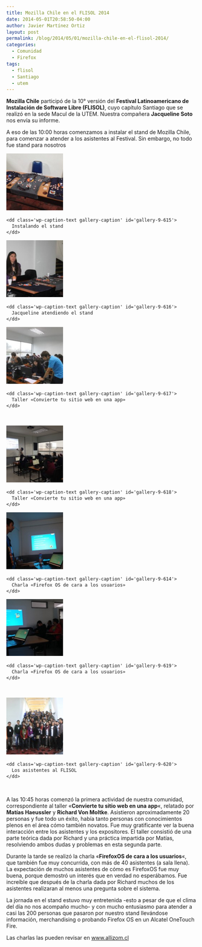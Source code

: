 ```yaml
---
title: Mozilla Chile en el FLISOL 2014
date: 2014-05-01T20:58:50-04:00
author: Javier Martínez Ortiz
layout: post
permalink: /blog/2014/05/01/mozilla-chile-en-el-flisol-2014/
categories:
  - Comunidad
  - Firefox
tags:
  - flisol
  - Santiago
  - utem
---
```

**Mozilla Chile** participó de la 10° versión del **Festival Latinoamericano de Instalación de Software Libre (FLISOL)**, cuyo capítulo Santiago que se realizó en la sede Macul de la UTEM. Nuestra compañera **Jacqueline Soto** nos envía su informe.

<!--more-->A eso de las 10:00 horas comenzamos a instalar el stand de Mozilla Chile, para comenzar a atender a los asistentes al Festival. Sin embargo, no todo fue stand para nosotros

<div id='gallery-9' class='gallery galleryid-613 gallery-columns-3 gallery-size-thumbnail'>
  <dl class='gallery-item'>
    <dt class='gallery-icon landscape'>
      <img width="150" height="150" src="/images/2014/05/stand01-160x160.jpg" class="attachment-thumbnail size-thumbnail" alt="" aria-describedby="gallery-9-615" />
    </dt>
    
    <dd class='wp-caption-text gallery-caption' id='gallery-9-615'>
      Instalando el stand
    </dd>
  </dl>
  
  <dl class='gallery-item'>
    <dt class='gallery-icon landscape'>
      <img width="150" height="150" src="/images/2014/05/stand02-160x160.jpg" class="attachment-thumbnail size-thumbnail" alt="" aria-describedby="gallery-9-616" />
    </dt>
    
    <dd class='wp-caption-text gallery-caption' id='gallery-9-616'>
      Jacqueline atendiendo el stand
    </dd>
  </dl>
  
  <dl class='gallery-item'>
    <dt class='gallery-icon landscape'>
      <img width="150" height="150" src="/images/2014/05/taller01-160x160.jpg" class="attachment-thumbnail size-thumbnail" alt="" aria-describedby="gallery-9-617" />
    </dt>
    
    <dd class='wp-caption-text gallery-caption' id='gallery-9-617'>
      Taller «Convierte tu sitio web en una app»
    </dd>
  </dl>
  
  <br style="clear: both" />
  
  <dl class='gallery-item'>
    <dt class='gallery-icon landscape'>
      <img width="150" height="150" src="/images/2014/05/taller02-160x160.jpg" class="attachment-thumbnail size-thumbnail" alt="" aria-describedby="gallery-9-618" />
    </dt>
    
    <dd class='wp-caption-text gallery-caption' id='gallery-9-618'>
      Taller «Convierte tu sitio web en una app»
    </dd>
  </dl>
  
  <dl class='gallery-item'>
    <dt class='gallery-icon landscape'>
      <img width="150" height="150" src="/images/2014/05/charla01-160x160.jpg" class="attachment-thumbnail size-thumbnail" alt="" aria-describedby="gallery-9-614" />
    </dt>
    
    <dd class='wp-caption-text gallery-caption' id='gallery-9-614'>
      Charla «Firefox OS de cara a los usuarios»
    </dd>
  </dl>
  
  <dl class='gallery-item'>
    <dt class='gallery-icon landscape'>
      <img width="150" height="150" src="/images/2014/05/charla02-160x160.jpg" class="attachment-thumbnail size-thumbnail" alt="" aria-describedby="gallery-9-619" />
    </dt>
    
    <dd class='wp-caption-text gallery-caption' id='gallery-9-619'>
      Charla «Firefox OS de cara a los usuarios»
    </dd>
  </dl>
  
  <br style="clear: both" />
  
  <dl class='gallery-item'>
    <dt class='gallery-icon landscape'>
      <img width="150" height="150" src="/images/2014/05/equipoflisol-160x160.jpg" class="attachment-thumbnail size-thumbnail" alt="" aria-describedby="gallery-9-620" />
    </dt>
    
    <dd class='wp-caption-text gallery-caption' id='gallery-9-620'>
      Los asistentes al FLISOL
    </dd>
  </dl>
  
  <br style='clear: both' />
</div>

A las 10:45 horas comenzó la primera actividad de nuestra comunidad, correspondiente al taller «**Convierte tu sitio web en una app**«, relatado por **Matías Haeussler** y **Richard Von Moltke**. Asistieron aproximadamente 20 personas y fue todo un éxito, había tanto personas con conocimientos plenos en el área cómo también novatos. Fue muy gratificante ver la buena interacción entre los asistentes y los expositores. El taller consistió de una parte teórica dada por Richard y una práctica impartida por Matías, resolviendo ambos dudas y problemas en esta segunda parte.

Durante la tarde se realizó la charla «**FirefoxOS de cara a los usuarios**«, que también fue muy concurrida, con más de 40 asistentes (a sala llena). La expectación de muchos asistentes de cómo es FirefoxOS fue muy buena, porque demostró un interés que en verdad no esperábamos. Fue increíble que después de la charla dada por Richard muchos de los asistentes realizaran al menos una pregunta sobre el sistema.

La jornada en el stand estuvo muy entretenida -esto a pesar de que el clima del día no nos acompaño mucho- y con mucho entusiasmo para atender a casi las 200 personas que pasaron por nuestro stand llevándose información, merchandising o probando Firefox OS en un Alcatel OneTouch Fire.

Las charlas las pueden revisar en <a href="http://www.allizom.cl" target="_blank">www.allizom.cl</a>
